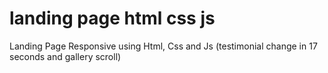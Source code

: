 # landing page html css js
 Landing Page Responsive using Html, Css and Js (testimonial change in 17 seconds and gallery scroll)
